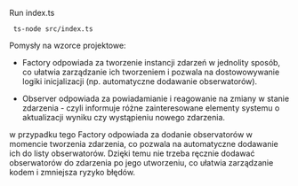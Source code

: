 Run index.ts 
```
 ts-node src/index.ts
```

Pomysły na wzorce projektowe:

- Factory odpowiada za tworzenie instancji zdarzeń w jednolity sposób, co ułatwia zarządzanie ich tworzeniem i pozwala na dostowowywanie logiki inicjalizacji (np. automatyczne dodawanie obserwatorów).

- Observer  odpowiada za powiadamianie i reagowanie na zmiany w stanie zdarzenia - czyli informuje różne zainteresowane elementy systemu o aktualizacji wyniku czy wystąpieniu nowego zdarzenia.


w przypadku tego Factory odpowiada za dodanie observatorów w momencie tworzenia zdarzenia, co pozwala na automatyczne dodawanie ich do listy obserwatorów. Dzięki temu nie trzeba ręcznie dodawać obserwatorów do zdarzenia po jego utworzeniu, co ułatwia zarządzanie kodem i zmniejsza ryzyko błędów.